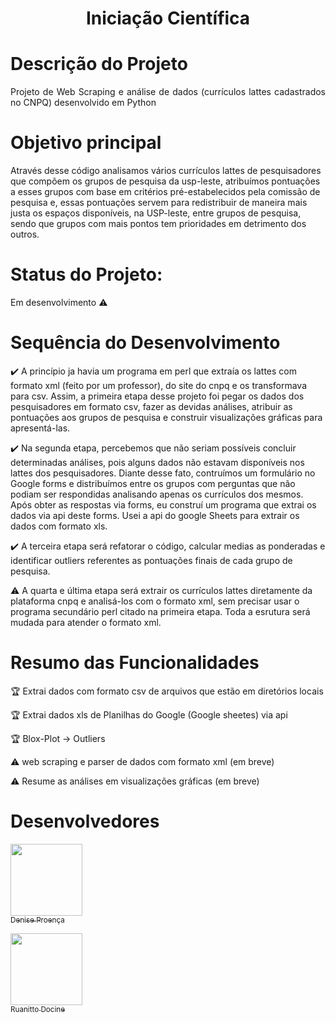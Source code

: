  
<h1 align="center"> Iniciação Científica </h1>

# Descrição do Projeto
<p align="justify"> Projeto de Web Scraping e análise de dados (currículos lattes cadastrados no CNPQ) desenvolvido em Python 
 </p>

# Objetivo principal

Através desse código analisamos vários currículos lattes de pesquisadores que compõem os grupos de pesquisa da usp-leste, atribuímos pontuações a esses grupos com base em critérios pré-estabelecidos pela comissão de pesquisa e, essas pontuações servem para redistribuir de maneira mais justa os espaços disponíveis, na USP-leste, entre grupos de pesquisa, sendo que grupos com mais pontos tem prioridades em detrimento dos outros.

# Status do Projeto: 
Em desenvolvimento :warning:

# Sequência do Desenvolvimento

:heavy_check_mark: A princípio ja havia um programa em perl que extraía os lattes com formato xml (feito por um professor), do site do cnpq e os transformava para csv. Assim, a primeira etapa desse projeto foi pegar os dados dos pesquisadores em formato csv, fazer as devidas análises, atribuir as pontuações aos grupos de pesquisa e construir visualizações gráficas para apresentá-las.   

:heavy_check_mark: Na segunda etapa, percebemos que não seriam possíveis concluir determinadas análises, pois alguns dados não estavam disponíveis nos lattes dos pesquisadores. Diante desse fato, contruímos um formulário no Google forms e distribuímos entre os grupos com perguntas que não podiam ser respondidas analisando apenas os currículos dos mesmos.
Após obter as respostas via forms, eu construí um programa que extrai os dados via api deste forms. Usei a api do google Sheets para extrair os dados com formato xls.

:heavy_check_mark: A terceira etapa será refatorar o código, calcular medias as ponderadas e identificar outliers referentes as pontuações finais de cada grupo de pesquisa.

:warning: A quarta e última etapa será extrair os currículos lattes diretamente da plataforma cnpq e analisá-los com o formato xml, sem precisar usar o programa secundário perl citado na primeira etapa. Toda a esrutura será mudada para atender o formato xml.

# Resumo das Funcionalidades

:trophy: Extrai dados com formato csv de arquivos que estão em diretórios locais 

:trophy: Extrai dados xls de Planilhas do Google (Google sheetes) via api 

:trophy: Blox-Plot -> Outliers 

:warning: web scraping e parser de dados com formato xml (em breve) 

:warning: Resume as análises em visualizações gráficas (em breve)

# Desenvolvedores
[<img src="https://avatars2.githubusercontent.com/u/66394744?s=400&u=e5a0cd3c7d94c95ba5926502a2f80720ff814ff7&v=4" width=115 > <br> <sub> Denise Proença </sub>](https://github.com/Denise-Pro) 


[<img src="https://avatars3.githubusercontent.com/u/57142259?s=400&u=9ded641ffbfe9140fe8f2792bab86ac851716788&v=4" width=115 > <br> <sub> Ruanitto Docine </sub>](https://github.com/ruandocini)
